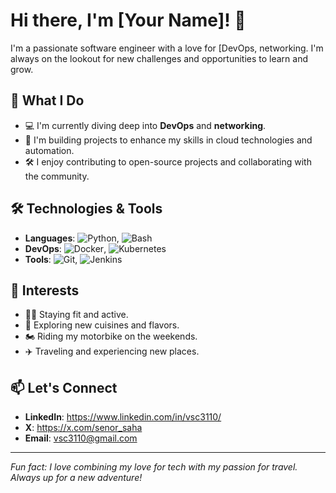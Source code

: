 # Hi there, I'm [Your Name]! 👋

I'm a passionate software engineer with a love for [DevOps, networking. I'm always on the lookout for new challenges and opportunities to learn and grow.

## 🌟 What I Do

- 💻 I'm currently diving deep into **DevOps** and **networking**.
- 🚀 I'm building projects to enhance my skills in cloud technologies and automation.
- 🛠️ I enjoy contributing to open-source projects and collaborating with the community.

## 🛠️ Technologies & Tools

- **Languages**: ![Python](https://img.shields.io/badge/-Python-3776AB?style=flat&logo=python&logoColor=white), ![Bash](https://img.shields.io/badge/-Bash-4EAA25?style=flat&logo=gnu-bash&logoColor=white)
- **DevOps**: ![Docker](https://img.shields.io/badge/-Docker-2496ED?style=flat&logo=docker&logoColor=white), ![Kubernetes](https://img.shields.io/badge/-Kubernetes-326CE5?style=flat&logo=kubernetes&logoColor=white)
- **Tools**: ![Git](https://img.shields.io/badge/-Git-F05032?style=flat&logo=git&logoColor=white), ![Jenkins](https://img.shields.io/badge/-Jenkins-D24939?style=flat&logo=jenkins&logoColor=white)

<!--## 🚀 Projects

- **[Project Name](#)**: A brief description of what the project is about.
- **[Another Project](#)**: Another brief description of this project.
-->
## 🌱 Interests

- 🏋️‍♂️ Staying fit and active.
- 🍴 Exploring new cuisines and flavors.
- 🏍️ Riding my motorbike on the weekends.
- ✈️ Traveling and experiencing new places.

## 📫 Let's Connect

- **LinkedIn**: https://www.linkedin.com/in/vsc3110/
- **X**: https://x.com/senor_saha
- **Email**: vsc3110@gmail.com

---

*Fun fact: I love combining my love for tech with my passion for travel. Always up for a new adventure!*


<!--
- 🌱 I’m currently learning : Core Java 
- 📫 How to reach me: wanderer.enigma31@gmail.com

**enigma-vsc/enigma-vsc** is a ✨ _special_ ✨ repository because its `README.md` (this file) appears on your GitHub profile.

Here are some ideas to get you started:

- 🔭 I’m currently working on ...
- 🌱 I’m currently learning ...
- 👯 I’m looking to collaborate on ...
- 🤔 I’m looking for help with ...
- 💬 Ask me about ...
- 📫 How to reach me: ...
- 😄 Pronouns: ...
- ⚡ Fun fact: ...
-->
